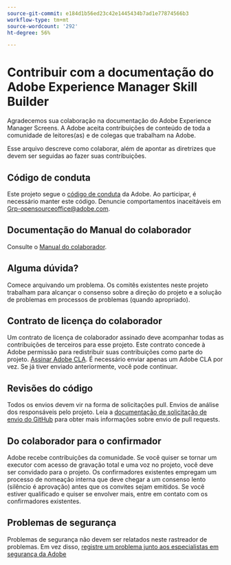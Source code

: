 ```yaml
---
source-git-commit: e184d1b56ed23c42e1445434b7ad1e77874566b3
workflow-type: tm+mt
source-wordcount: '292'
ht-degree: 56%

---
```

# Contribuir com a documentação do Adobe Experience Manager Skill Builder

Agradecemos sua colaboração na documentação do Adobe Experience Manager Screens. A Adobe aceita contribuições de conteúdo de toda a comunidade de leitores(as) e de colegas que trabalham na Adobe.

Esse arquivo descreve como colaborar, além de apontar as diretrizes que devem ser seguidas ao fazer suas contribuições.

## Código de conduta

Este projeto segue o [código de conduta](code-of-conduct.md) da Adobe. Ao participar, é necessário manter este código. Denuncie comportamentos inaceitáveis em [Grp-opensourceoffice@adobe.com](mailto:Grp-opensourceoffice@adobe.com).

## Documentação do Manual do colaborador

Consulte o [Manual do colaborador](https://experienceleague.adobe.com/br/docs/contributor/contributor-guide/introduction).

## Alguma dúvida?

Comece arquivando um problema. Os comitês existentes neste projeto trabalham para alcançar o
consenso sobre a direção do projeto e a solução de problemas em processos de problemas
(quando apropriado).

## Contrato de licença do colaborador

Um contrato de licença de colaborador assinado deve acompanhar todas as contribuições de terceiros para esse projeto. Este contrato concede à Adobe permissão para redistribuir suas contribuições como parte do projeto. [Assinar Adobe CLA](https://opensource.adobe.com/cla.html). É necessário enviar apenas um Adobe CLA por vez. Se já tiver enviado anteriormente, você pode continuar.

## Revisões do código

Todos os envios devem vir na forma de solicitações pull. Envios de análise dos responsáveis pelo projeto. Leia a [documentação de solicitação de envio do GitHub](https://docs.github.com/en/pull-requests/collaborating-with-pull-requests/proposing-changes-to-your-work-with-pull-requests/about-pull-requests) para obter mais informações sobre envio de pull requests.

<!--
Lastly, please follow the [pull request template](PULL_REQUEST_TEMPLATE.md) when
submitting a pull request!
-->

## Do colaborador para o confirmador

Adobe recebe contribuições da comunidade. Se você quiser se tornar um executor com acesso de gravação total e uma voz no projeto, você deve ser convidado para o projeto. Os confirmadores existentes empregam um processo de nomeação interna que deve chegar a um consenso lento (silêncio é aprovação) antes que os convites sejam emitidos. Se você estiver qualificado e quiser se envolver mais, entre em contato com os confirmadores existentes.

## Problemas de segurança

Problemas de segurança não devem ser relatados neste rastreador de problemas. Em vez disso, [registre um problema junto aos especialistas em segurança da Adobe](https://helpx.adobe.com/br/security/alertus.html)
